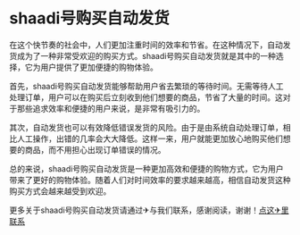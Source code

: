 # shaadi号购买自动发货

在这个快节奏的社会中，人们更加注重时间的效率和节省。在这种情况下，自动发货成为了一种非常受欢迎的购买方式。shaadi号购买自动发货就是其中的一种选择，它为用户提供了更加便捷的购物体验。

首先，shaadi号购买自动发货能够帮助用户省去繁琐的等待时间。无需等待人工处理订单，用户可以在购买后立刻收到他们想要的商品，节省了大量的时间。这对于那些追求效率和便捷的用户来说，是非常有吸引力的。

其次，自动发货也可以有效降低错误发货的风险。由于是由系统自动处理订单，相比人工操作，出错的几率会大大降低。这样一来，用户就能更加放心地购买他们想要的商品，而不用担心出现订单错误的情况。

总的来说，shaadi号购买自动发货是一种更加高效和便捷的购物方式，它为用户带来了更好的购物体验。随着人们对时间效率的要求越来越高，相信自动发货这种购买方式会越来越受到欢迎。

更多关于shaadi号购买自动发货请通过✈与我们联系，感谢阅读，谢谢！[点这✈里联系](https://b.k02.cc)